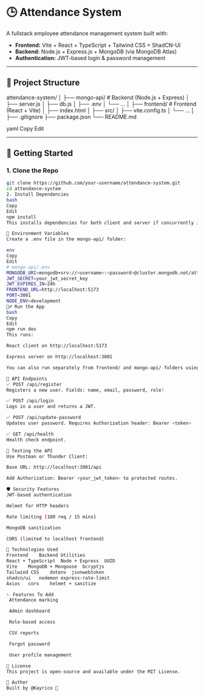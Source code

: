 # 🕒 Attendance System

A fullstack employee attendance management system built with:

- **Frontend:** Vite + React + TypeScript + Tailwind CSS + ShadCN-UI
- **Backend:** Node.js + Express.js + MongoDB (via MongoDB Atlas)
- **Authentication:** JWT-based login & password management

---

## 📁 Project Structure

attendance-system/
│
├── mongo-api/ # Backend (Node.js + Express)
│ ├── server.js
│ ├── db.js
│ ├── .env
│ └── ...
│
├── frontend/ # Frontend (React + Vite)
│ ├── index.html
│ ├── src/
│ ├── vite.config.ts
│ └── ...
│
├── .gitignore
├── package.json
└── README.md

yaml
Copy
Edit

---

## 🚀 Getting Started

### 1. Clone the Repo

```bash
git clone https://github.com/your-username/attendance-system.git
cd attendance-system
2. Install Dependencies
bash
Copy
Edit
npm install
This installs dependencies for both client and server if concurrently is set in root.

🔐 Environment Variables
Create a .env file in the mongo-api/ folder:

env
Copy
Edit
# mongo-api/.env
MONGODB_URI=mongodb+srv://<username>:<password>@cluster.mongodb.net/attendance-db
JWT_SECRET=your_jwt_secret_key
JWT_EXPIRES_IN=24h
FRONTEND_URL=http://localhost:5173
PORT=3001
NODE_ENV=development
🏃‍♂️ Run the App
bash
Copy
Edit
npm run dev
This runs:

React client on http://localhost:5173

Express server on http://localhost:3001

You can also run separately from frontend/ and mongo-api/ folders using npm run dev.

🔗 API Endpoints
✅ POST /api/register
Registers a new user. Fields: name, email, password, role?

✅ POST /api/login
Logs in a user and returns a JWT.

✅ POST /api/update-password
Updates user password. Requires Authorization header: Bearer <token>

✅ GET /api/health
Health check endpoint.

🧪 Testing the API
Use Postman or Thunder Client:

Base URL: http://localhost:3001/api

Add Authorization: Bearer <your_jwt_token> to protected routes.

🛡 Security Features
JWT-based authentication

Helmet for HTTP headers

Rate limiting (100 req / 15 mins)

MongoDB sanitization

CORS (limited to localhost frontend)

🧰 Technologies Used
Frontend	Backend	Utilities
React + TypeScript	Node + Express	UUID
Vite	MongoDB + Mongoose	bcryptjs
Tailwind CSS	dotenv	jsonwebtoken
shadcn/ui	nodemon	express-rate-limit
Axios	cors	helmet + sanitize

✨ Features To Add
 Attendance marking

 Admin dashboard

 Role-based access

 CSV reports

 Forgot password

 User profile management

📜 License
This project is open-source and available under the MIT License.

💬 Author
Built by @Kayrico 🚀





